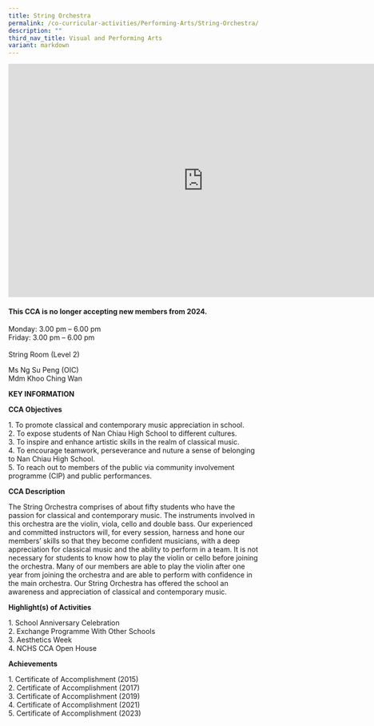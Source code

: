 ```yaml
---
title: String Orchestra
permalink: /co-curricular-activities/Performing-Arts/String-Orchestra/
description: ""
third_nav_title: Visual and Performing Arts
variant: markdown
---
```

<iframe allowfullscreen="true" height="467" width="780" frameborder="0" src="https://docs.google.com/presentation/d/e/2PACX-1vQwajmOVbj8FVYNEOS0RCzOnVE2jawBQfmVVcKnSedzYKAZIX1H7ctcLKqQltuuuCowPqDn8MMPdbBo/embed?start=true&amp;loop=true&amp;delayms=5000"></iframe>

#### **This CCA is no longer accepting new members from 2024.**

Monday: 3.00 pm – 6.00 pm<br>Friday: 3.00 pm – 6.00 pm <br>
<br>String Room (Level 2)

Ms Ng Su Peng (OIC)  
Mdm Khoo Ching Wan

**KEY INFORMATION**

**CCA Objectives**


1\. To promote classical and contemporary music appreciation in school.&nbsp;<br>
2\. To expose students of Nan Chiau High School to different cultures.&nbsp;<br>
3\. To inspire and enhance artistic skills in the realm of classical music.&nbsp;<br>
4\. To encourage teamwork, perseverance and nuture a sense of belonging to Nan Chiau High School.&nbsp;<br>
5\. To reach out to members of the public via community involvement programme (CIP) and public performances.

**CCA Description**

The String Orchestra comprises of about fifty students who have the passion for classical and contemporary music. The instruments involved in this orchestra are the violin, viola, cello and double bass. Our experienced and committed instructors will, for every session, harness and hone our members’ skills so that they become confident musicians, with a deep appreciation for classical music and the ability to perform in a team. It is not necessary for students to know how to play the violin or cello before joining the orchestra. Many of our members are able to play the violin after one year from joining the orchestra and are able to perform with confidence in the main orchestra. Our String Orchestra has offered the school an awareness and appreciation of classical and contemporary music.

**Highlight(s) of Activities**

1\. School Anniversary Celebration<br>
2\. Exchange Programme With Other Schools<br>
3\. Aesthetics Week<br>
4\. NCHS CCA Open House

**Achievements**

1\. Certificate of Accomplishment (2015)<br>
2\. Certificate of Accomplishment (2017)<br>
3\. Certificate of Accomplishment (2019)<br>
4\. Certificate of Accomplishment (2021) <br>
5\. Certificate of Accomplishment (2023) <br>